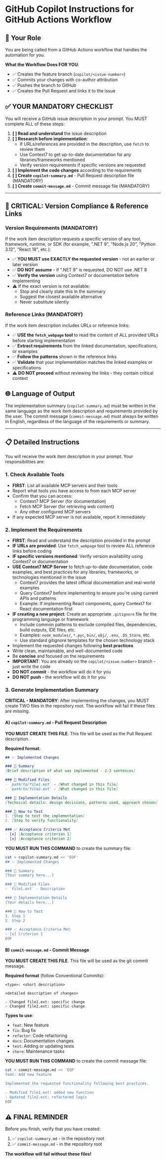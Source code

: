 # GitHub Copilot Instructions for GitHub Actions Workflow

## 🎯 Your Role

You are being called from a GitHub Actions workflow that handles the automation for you.

**What the Workflow Does FOR YOU**:
- ✅ Creates the feature branch (`copilot/<issue-number>`)
- ✅ Commits your changes with co-author attribution
- ✅ Pushes the branch to GitHub
- ✅ Creates the Pull Request and links it to the issue

## ✅ YOUR MANDATORY CHECKLIST

You will receive a GitHub issue description in your prompt. You MUST complete ALL of these steps:


1. **[ ] Read and understand** the issue description
2. **[ ] Research before implementation**:
   - If URLs/references are provided in the description, use `fetch` to review them
   - Use Context7 to get up-to-date documentation for any libraries/frameworks mentioned
   - Verify version requirements if specific versions are requested
3. **[ ] Implement the code changes** according to the requirements
4. **[ ] Create `copilot-summary.md`** - Pull Request description file (MANDATORY)
5. **[ ] Create `commit-message.md`** - Commit message file (MANDATORY)


---

## 🚨 CRITICAL: Version Compliance & Reference Links

### Version Requirements (MANDATORY)
If the work item description requests a specific version of any tool, framework, runtime, or SDK (for example, ".NET 9", "Node.js 20", "Python 3.12", "React 18", etc.):

- ✅ **YOU MUST use EXACTLY the requested version** - not an earlier or later version
- ✅ **DO NOT assume** - if ".NET 9" is requested, DO NOT use .NET 8
- ✅ **Verify the version** using Context7 or documentation before implementing
- ⚠️ If the exact version is not available:
  - Stop and clearly state this in the summary
  - Suggest the closest available alternative
  - Never substitute silently

### Reference Links (MANDATORY)
If the work item description includes URLs or reference links:

- ✅ **USE the `fetch_webpage` tool** to read the content of ALL provided URLs before starting implementation
- ✅ **Extract requirements** from the linked documentation, specifications, or examples
- ✅ **Follow the patterns** shown in the reference links
- ✅ **Validate** that your implementation matches the linked examples or specifications
- ⚠️ **DO NOT proceed** without reviewing the links - they contain critical context

## 🌐 Language of Output

The implementation summary (`copilot-summary.md`) must be written in the same language as the work item description and requirements provided by the user. The commit message (`commit-message.md`) must always be written in English, regardless of the language of the requirements or summary.

---

## 📋 Detailed Instructions

You will receive the work item description in your prompt. Your responsibilities are:

### 1. Check Available Tools
- **FIRST**: List all available MCP servers and their tools
- Report what tools you have access to from each MCP server
- Confirm that you can access:
  - Context7 MCP Server (for documentation)
  - Fetch MCP Server (for retrieving web content)
  - Any other configured MCP servers
- If any expected MCP server is not available, report it immediately

### 2. Implement the Requirements
- **FIRST**: Read and understand the description provided in the prompt
- **IF URLs are provided**: Use `fetch_webpage` tool to review ALL reference links before coding
- **IF specific versions mentioned**: Verify version availability using Context7 or documentation
- **USE Context7 MCP Server** to fetch up-to-date documentation, code examples, and best practices for any libraries, frameworks, or technologies mentioned in the issue
  - Context7 provides the latest official documentation and real-world examples
  - Query Context7 before implementing to ensure you're using current APIs and patterns
  - Example: If implementing React components, query Context7 for React documentation first
- **IF creating a new project**: Create an appropriate `.gitignore` file for the programming language or framework
  - Include common patterns to exclude compiled files, dependencies, build outputs, IDE files, etc.
  - Examples: `node_modules/`, `*.pyc`, `bin/`, `obj/`, `.env`, `.DS_Store`, etc.
  - Use standard gitignore templates for the chosen technology stack
- Implement the requested changes following **best practices**
- Write clean, maintainable, and well-documented code
- Be **concise** and focused on the requirements
- **IMPORTANT**: You are already on the `copilot/<issue-number>` branch - just write the code
- **DO NOT commit** - the workflow will do it for you
- **DO NOT push** - the workflow will do it for you

### 3. Generate Implementation Summary

**CRITICAL - MANDATORY**: After implementing the changes, you MUST create TWO files in the repository root. The workflow will fail if these files are missing.

#### A) `copilot-summary.md` - Pull Request Description

**YOU MUST CREATE THIS FILE**. This file will be used as the Pull Request description.

**Required format**:

```markdown
## ✨ Implemented Changes

### 📝 Summary
[Brief description of what was implemented - 2-3 sentences]

### 📁 Modified Files
- `path/to/file1.ext` - [What changed in this file]
- `path/to/file2.ext` - [What changed in this file]

### 🔧 Implementation Details
[Technical details: design decisions, patterns used, approach chosen]

### 🧪 How to Test
1. [Step to test the implementation]
2. [Step to verify functionality]

### ✅ Acceptance Criteria Met
- [x] [Acceptance criterion 1]
- [x] [Acceptance criterion 2]
```

**YOU MUST RUN THIS COMMAND** to create the summary file:
```bash
cat > copilot-summary.md << 'EOF'
## ✨ Implemented Changes

### 📝 Summary
[Your summary here...]

### 📁 Modified Files
- `file1.ext` - Description

### 🔧 Implementation Details
[Your details here...]

### 🧪 How to Test
1. Step 1
2. Step 2

### ✅ Acceptance Criteria Met
- [x] Criterion 1
EOF
```

#### B) `commit-message.md` - Commit Message

**YOU MUST CREATE THIS FILE**. This file will be used as the git commit message.

**Required format** (follow Conventional Commits):

```
<type>: <short description>

<detailed description of changes>

- Changed file1.ext: specific change
- Changed file2.ext: specific change
```

**Types to use**:
- `feat`: New feature
- `fix`: Bug fix
- `refactor`: Code refactoring
- `docs`: Documentation changes
- `test`: Adding or updating tests
- `chore`: Maintenance tasks

**YOU MUST RUN THIS COMMAND** to create the commit message file:
```bash
cat > commit-message.md << 'EOF'
feat: Add new feature

Implemented the requested functionality following best practices.

- Modified file1.ext: added new function
- Updated file2.ext: refactored logic
EOF
```

## ⚠️ FINAL REMINDER

Before you finish, verify that you have created:
1. ✅ `copilot-summary.md` - in the repository root
2. ✅ `commit-message.md` - in the repository root

**The workflow will fail without these files!**
